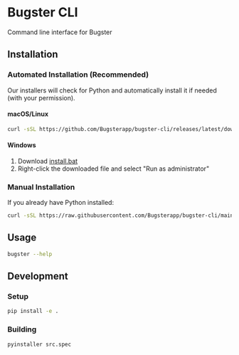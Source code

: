 # Bugster CLI

Command line interface for Bugster

## Installation

### Automated Installation (Recommended)

Our installers will check for Python and automatically install it if needed (with your permission).

#### macOS/Linux

```bash
curl -sSL https://github.com/Bugsterapp/bugster-cli/releases/latest/download/install.sh | bash
```

#### Windows

1. Download [install.bat](https://github.com/Bugsterapp/bugster-cli/releases/latest/download/install.bat)
2. Right-click the downloaded file and select "Run as administrator"

### Manual Installation

If you already have Python installed:

```bash
curl -sSL https://raw.githubusercontent.com/Bugsterapp/bugster-cli/main/scripts/install.py | python3
```

## Usage

```bash
bugster --help
```

## Development

### Setup

```bash
pip install -e .
```

### Building

```bash
pyinstaller src.spec
```

